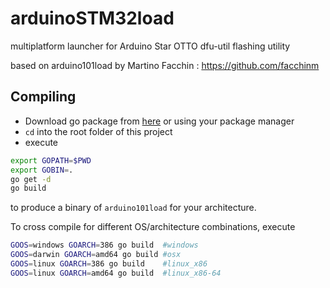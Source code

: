# arduinoSTM32load
multiplatform launcher for Arduino Star OTTO dfu-util flashing utility

based on arduino101load by Martino Facchin : https://github.com/facchinm

## Compiling

* Download go package from [here](https://golang.org/dl/) or using your package manager
* `cd` into the root folder of this project
* execute
```bash
export GOPATH=$PWD
export GOBIN=.
go get -d
go build
```
to produce a binary of `arduino101load` for your architecture.

To cross compile for different OS/architecture combinations, execute
```bash
GOOS=windows GOARCH=386 go build  #windows
GOOS=darwin GOARCH=amd64 go build #osx
GOOS=linux GOARCH=386 go build    #linux_x86
GOOS=linux GOARCH=amd64 go build  #linux_x86-64
```

